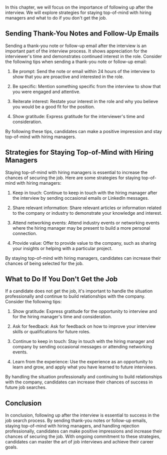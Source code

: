 
In this chapter, we will focus on the importance of following up after the interview. We will explore strategies for staying top-of-mind with hiring managers and what to do if you don't get the job.

Sending Thank-You Notes and Follow-Up Emails
--------------------------------------------

Sending a thank-you note or follow-up email after the interview is an important part of the interview process. It shows appreciation for the interviewer's time and demonstrates continued interest in the role. Consider the following tips when sending a thank-you note or follow-up email:

1. Be prompt: Send the note or email within 24 hours of the interview to show that you are proactive and interested in the role.

2. Be specific: Mention something specific from the interview to show that you were engaged and attentive.

3. Reiterate interest: Restate your interest in the role and why you believe you would be a good fit for the position.

4. Show gratitude: Express gratitude for the interviewer's time and consideration.

By following these tips, candidates can make a positive impression and stay top-of-mind with hiring managers.

Strategies for Staying Top-of-Mind with Hiring Managers
-------------------------------------------------------

Staying top-of-mind with hiring managers is essential to increase the chances of securing the job. Here are some strategies for staying top-of-mind with hiring managers:

1. Keep in touch: Continue to keep in touch with the hiring manager after the interview by sending occasional emails or LinkedIn messages.

2. Share relevant information: Share relevant articles or information related to the company or industry to demonstrate your knowledge and interest.

3. Attend networking events: Attend industry events or networking events where the hiring manager may be present to build a more personal connection.

4. Provide value: Offer to provide value to the company, such as sharing your insights or helping with a particular project.

By staying top-of-mind with hiring managers, candidates can increase their chances of being selected for the job.

What to Do If You Don't Get the Job
-----------------------------------

If a candidate does not get the job, it's important to handle the situation professionally and continue to build relationships with the company. Consider the following tips:

1. Show gratitude: Express gratitude for the opportunity to interview and for the hiring manager's time and consideration.

2. Ask for feedback: Ask for feedback on how to improve your interview skills or qualifications for future roles.

3. Continue to keep in touch: Stay in touch with the hiring manager and company by sending occasional messages or attending networking events.

4. Learn from the experience: Use the experience as an opportunity to learn and grow, and apply what you have learned to future interviews.

By handling the situation professionally and continuing to build relationships with the company, candidates can increase their chances of success in future job searches.

Conclusion
----------

In conclusion, following up after the interview is essential to success in the job search process. By sending thank-you notes or follow-up emails, staying top-of-mind with hiring managers, and handling rejection professionally, candidates can make positive impressions and increase their chances of securing the job. With ongoing commitment to these strategies, candidates can master the art of job interviews and achieve their career goals.

